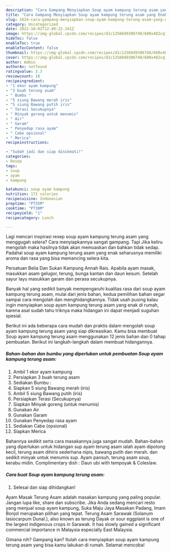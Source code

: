 ```yaml
---
description: "Cara Gampang Menyiapkan Soup ayam kampung terung asam yang Enak, Buat Buka Puasa Bikin Ngiler"
title: "Cara Gampang Menyiapkan Soup ayam kampung terung asam yang Enak, Buat Buka Puasa Bikin Ngiler"
slug: 1624-cara-gampang-menyiapkan-soup-ayam-kampung-terung-asam-yang-enak-buat-buka-puasa-bikin-ngiler
category: Uncategorized
date: 2022-10-02T12:49:22.241Z
image: https://img-global.cpcdn.com/recipes/d1c12560d9306740/680x482cq70/soup-ayam-kampung-terung-asam-foto-resep-utama.jpg
hideToc: false
enableToc: true
enableTocContent: false
thumbnail: https://img-global.cpcdn.com/recipes/d1c12560d9306740/680x482cq70/soup-ayam-kampung-terung-asam-foto-resep-utama.jpg
cover: https://img-global.cpcdn.com/recipes/d1c12560d9306740/680x482cq70/soup-ayam-kampung-terung-asam-foto-resep-utama.jpg
author: Admin
authorAv: notfound
ratingvalue: 3.3
reviewcount: 18
recipeingredient:
- "1 ekor ayam kampung"
- "3 buah terung asam"
- " Bumbu "
- "5 siung Bawang merah iris"
- "5 siung Bawang putih iris"
- " Terasi Secukupnya"
- " Minyak goreng untuk menumis"
- " Air"
- " Garam"
- " Penyedap rasa ayam"
- " Cabe opsional"
- " Merica"
recipeinstructions:

- "Sudah jadi dan siap dinikmati!"
categories:
- Resep
tags:
- soup
- ayam
- kampung

katakunci: soup ayam kampung 
nutrition: 171 calories
recipecuisine: Indonesian
preptime: "PT35M"
cooktime: "PT30M"
recipeyield: "1"
recipecategory: Lunch

---
```



Lagi mencari inspirasi resep soup ayam kampung terung asam yang menggugah selera? Cara menyiapkannya sangat gampang. Tapi Jika keliru mengolah maka hasilnya tidak akan memuaskan dan bahkan tidak sedap. Padahal soup ayam kampung terung asam yang enak seharusnya memiliki aroma dan rasa yang bisa memancing selera kita.


Persatuan Belia Dan Sukan Kampung Annah Rais. Apabila ayam masak, masukkan asam gelugor, terung, bunga kantan dan daun kesum. Setelah sayur layu masukkan garam dan perasa secukupnya.

Banyak hal yang sedikit banyak mempengaruhi kualitas rasa dari soup ayam kampung terung asam, mulai dari jenis bahan, kedua pemilihan bahan segar sampai cara mengolah dan menghidangkannya. Tidak usah pusing kalau ingin menyiapkan soup ayam kampung terung asam yang enak di rumah, karena asal sudah tahu triknya maka hidangan ini dapat menjadi suguhan spesial.


Berikut ini ada beberapa cara mudah dan praktis dalam mengolah soup ayam kampung terung asam yang siap dikreasikan. Kamu bisa membuat Soup ayam kampung terung asam menggunakan 12 jenis bahan dan 0 tahap pembuatan. Berikut ini langkah-langkah dalam membuat hidangannya.

<!--inarticleads1-->

##### Bahan-bahan dan bumbu yang diperlukan untuk pembuatan Soup ayam kampung terung asam:

1. Ambil 1 ekor ayam kampung
1. Persiapkan 3 buah terung asam
1. Sediakan  Bumbu :
1. Siapkan 5 siung Bawang merah (iris)
1. Ambil 5 siung Bawang putih (iris)
1. Persiapkan  Terasi (Secukupnya)
1. Siapkan  Minyak goreng (untuk menumis)
1. Gunakan  Air
1. Gunakan  Garam
1. Gunakan  Penyedap rasa ayam
1. Sediakan  Cabe (opsional)
1. Siapkan  Merica


Bahannya sedikit serta cara masakannya juga sangat mudah. Bahan-bahan yang diperlukan untuk hidangan sup ayam terung asam ialah ayam dipotong kecil, terung asam dihiris sederhana nipis, bawang putih dan merah. dan sedikit minyak untuk menumis sup. Ayam pansuh, terung asam soup, kerabu midin. Complimentary dish : Daun ubi with tempoyak &amp; Coleslaw. 

<!--inarticleads2-->

##### Cara buat Soup ayam kampung terung asam:


1. Selesai dan siap dihidangkan!

Ayam Masak Terung Asam adalah masakan kampung yang paling popular. Jangan lupa like, share dan subscribe. Jika Anda sedang mencari resto yang menjual soup ayam kampung, Suka Maju Jaya Masakan Padang, Imam Bonjol merupakan pilihan yang tepat. Terung Asam Sarawak (Solanum lasiocarpum Dunal.), also known as terung Dayak or sour eggplant is one of the largest indigenous crops in Sarawak. It has slowly gained a significant commercial importance in Malaysia especially East Malaysia. 

Gimana nih? Gampang kan? Itulah cara menyiapkan soup ayam kampung terung asam yang bisa kamu lakukan di rumah. Selamat mencoba!
